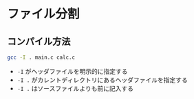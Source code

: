 # ファイル分割

## コンパイル方法
```bash
gcc -I . main.c calc.c
```

- `-I` がヘッダファイルを明示的に指定する
- `-I .` がカレントディレクトリにあるヘッダファイルを指定する
- `-I .` はソースファイルよりも前に記入する
